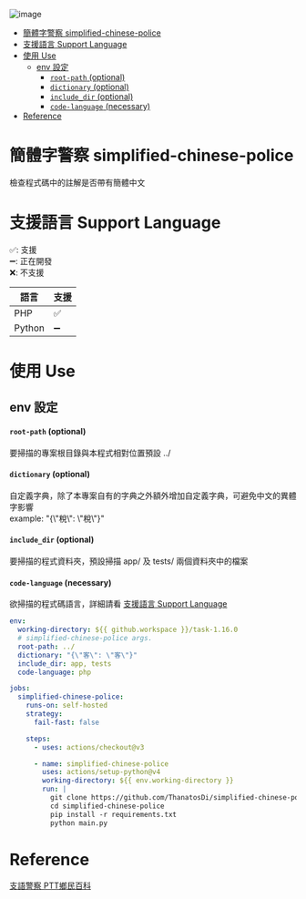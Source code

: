 ![image](https://github.com/ThanatosDi/simplified-chinese-police/assets/12424898/9fa162c8-a1f4-4e4e-a319-0576a69839ac)

- [簡體字警察 simplified-chinese-police](#簡體字警察-simplified-chinese-police)
- [支援語言 Support Language](#支援語言-support-language)
- [使用 Use](#使用-use)
  - [env 設定](#env-設定)
      - [`root-path` (optional)](#root-path-optional)
      - [`dictionary` (optional)](#dictionary-optional)
      - [`include_dir` (optional)](#include_dir-optional)
      - [`code-language` (necessary)](#code-language-necessary)
- [Reference](#reference)


# 簡體字警察 simplified-chinese-police
檢查程式碼中的註解是否帶有簡體中文

# 支援語言 Support Language
✅: 支援  
➖: 正在開發  
❌: 不支援  

| 語言   | 支援 |
| ------ | ---- |
| PHP    | ✅    |
| Python | ➖    |

# 使用 Use
## env 設定
#### `root-path` (optional)
要掃描的專案根目錄與本程式相對位置預設 ../
#### `dictionary` (optional)
自定義字典，除了本專案自有的字典之外額外增加自定義字典，可避免中文的異體字影響  
example: "{\\"稅\\": \\"稅\\"}"
#### `include_dir` (optional)
要掃描的程式資料夾，預設掃描 app/ 及 tests/ 兩個資料夾中的檔案
#### `code-language` (necessary)
欲掃描的程式碼語言，詳細請看 [支援語言 Support Language](#支援語言-support-language)

```yaml
env:
  working-directory: ${{ github.workspace }}/task-1.16.0
  # simplified-chinese-police args.
  root-path: ../
  dictionary: "{\"客\": \"客\"}"
  include_dir: app, tests
  code-language: php

jobs:
  simplified-chinese-police:
    runs-on: self-hosted
    strategy:
      fail-fast: false

    steps:
      - uses: actions/checkout@v3

      - name: simplified-chinese-police
        uses: actions/setup-python@v4
        working-directory: ${{ env.working-directory }}
        run: |
          git clone https://github.com/ThanatosDi/simplified-chinese-police.git simplified-chinese-police
          cd simplified-chinese-police
          pip install -r requirements.txt
          python main.py

```

# Reference
[支語警察 PTT鄉民百科](https://pttpedia.fandom.com/zh/wiki/%E6%94%AF%E8%AA%9E%E8%AD%A6%E5%AF%9F)